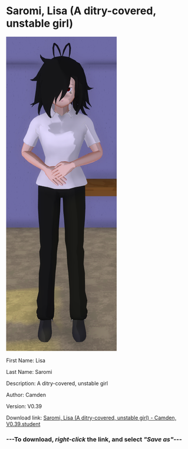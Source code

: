# Saromi, Lisa (A ditry-covered, unstable girl)

<img src = "https://raw.githubusercontent.com/Arbiter1223/Daigaku-Gurashi-Custom-Students/master/Students/Files/Saromi%2C%20Lisa%20(A%20ditry-covered%2C%20unstable%20girl).png">

First Name: Lisa

Last Name: Saromi

Description: A ditry-covered, unstable girl

Author: Camden

Version: V0.39

Download link: <a href="https://raw.githubusercontent.com/Arbiter1223/Daigaku-Gurashi-Custom-Students/master/Students/Files/Saromi%2C%20Lisa%20(A%20ditry-covered%2C%20unstable%20girl)%20-%20Camden%2C%20V0.39.student">Saromi, Lisa (A ditry-covered, unstable girl) - Camden, V0.39.student</a>

### ---**To download, _right-click_ the link, and select _"Save as"_**---
